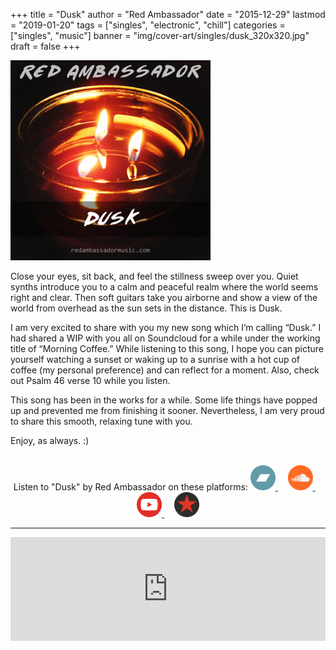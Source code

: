 +++
title = "Dusk"
author = "Red Ambassador"
date = "2015-12-29"
lastmod = "2019-01-20"
tags = ["singles", "electronic", "chill"]
categories = ["singles", "music"]
banner = "img/cover-art/singles/dusk_320x320.jpg"
draft = false
+++

<img src="/img/cover-art/singles/dusk_320x320.jpg" class="thumb" alt="Dusk by Red Ambassador cover at">

Close your eyes, sit back, and feel the stillness sweep over you. Quiet synths
introduce you to a calm and peaceful realm where the world seems right and
clear. Then soft guitars take you airborne and show a view of the world from
overhead as the sun sets in the distance. This is Dusk.

I am very excited to share with you my new song which I’m calling “Dusk.” I
had shared a WIP with you all on Soundcloud for a while under the working
title of “Morning Coffee.” While listening to this song, I hope you can
picture yourself watching a sunset or waking up to a sunrise with a hot cup
of coffee (my personal preference) and can reflect for a moment. Also, check
out Psalm 46 verse 10 while you listen.

This song has been in the works for a while. Some life things have popped up
and prevented me from finishing it sooner. Nevertheless, I am very proud to
share this smooth, relaxing tune with you.

Enjoy, as always. :)

<br>

<center>
Listen to "Dusk" by Red Ambassador on these platforms:

<a target="_blank" href="//redambassador.bandcamp.com/track/dusk" title="Bandcamp">
    <img height=40px src="/img/thirdparty/bandcamp.svg">
</a>
&nbsp;
&nbsp;
<a target="_blank" href="//soundcloud.com/red-ambassador/dusk" title="Soundcloud">
    <img height=40px src="/img/thirdparty/soundcloud.svg">
</a>
&nbsp;
&nbsp;
<a target="_blank" href="//www.youtube.com/watch?v=3l0X_83Rvk8" title="YouTube">
    <img height=40px src="/img/thirdparty/yt_rc.svg">
</a>
&nbsp;
&nbsp;
<a target="_blank" href="//www.reverbnation.com/redambassador/song/24992987-dusk" title="ReverbNation">
    <img height=40px src="/img/thirdparty/reverbnation_logo_min.svg">
</a>
</center>

-------------------------------------------------------------------------------

<iframe width="100%" height="166" scrolling="no" framebor<iframe width="100%" height="166" scrolling="no" frameborder="no" allow="autoplay" src="https://w.soundcloud.com/player/?url=https%3A//api.soundcloud.com/tracks/239479468&color=%23d00000&auto_play=false&hide_related=false&show_comments=true&show_user=true&show_reposts=false&show_teaser=true"></iframe>
